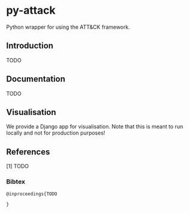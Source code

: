 # py-attack
Python wrapper for using the ATT&amp;CK framework.

## Introduction
TODO

## Documentation
TODO

## Visualisation
We provide a Django app for visualisation.
Note that this is meant to run locally and not for production purposes!

## References
[1] TODO

### Bibtex
```
@inproceedings{TODO

}
```
